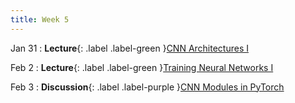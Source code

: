 ```yaml
---
title: Week 5
---
```


Jan 31
: **Lecture**{: .label .label-green }[CNN Architectures I](#)
  <!-- : [3.1](#), [2.2](#), [2.3](#) -->

Feb 2
: **Lecture**{: .label .label-green }[Training Neural Networks I](#)
  <!-- : [Solution](#) -->

Feb 3
: **Discussion**{: .label .label-purple }[CNN Modules in PyTorch](#)
